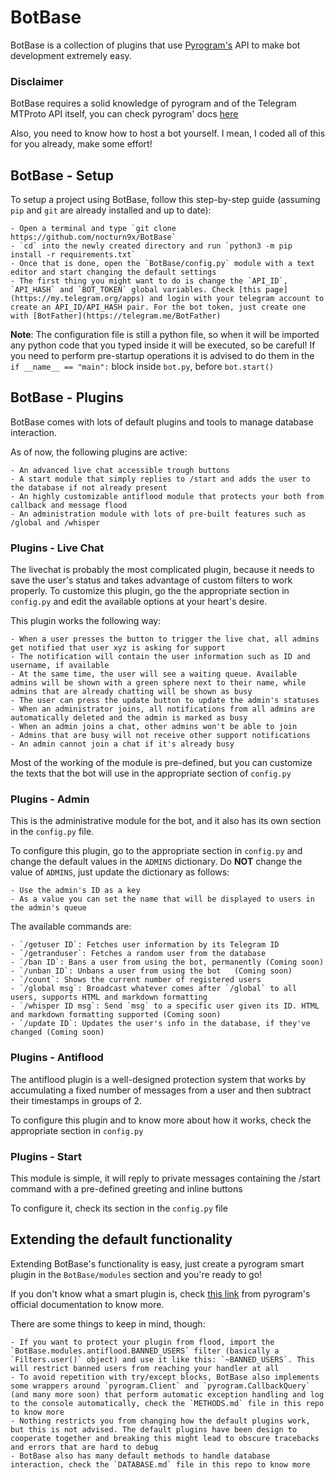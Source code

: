 # BotBase

BotBase is a collection of plugins that use [Pyrogram's](https://github.com/pyrogram/pyrogram) API to make bot development extremely easy.

### Disclaimer

BotBase requires a solid knowledge of pyrogram and of the Telegram MTProto API itself, you can check pyrogram' docs [here](https://docs.pyrogram.org)

Also, you need to know how to host a bot yourself. I mean, I coded all of this for you already, make some effort!

## BotBase - Setup

To setup a project using BotBase, follow this step-by-step guide (assuming `pip` and `git` are already installed and up to date):

    - Open a terminal and type `git clone https://github.com/nocturn9x/BotBase`
    - `cd` into the newly created directory and run `python3 -m pip install -r requirements.txt`
    - Once that is done, open the `BotBase/config.py` module with a text editor and start changing the default settings
    - The first thing you might want to do is change the `API_ID`, `API_HASH` and `BOT_TOKEN` global variables. Check [this page](https://my.telegram.org/apps) and login with your telegram account to create an API_ID/API_HASH pair. For the bot token, just create one with [BotFather](https://telegram.me/BotFather)

**Note**: The configuration file is still a python file, so when it will be imported any python code that you typed inside it will be executed, so be careful! If you need to perform pre-startup operations it is advised to do them in the `if __name__ == "main":` block inside `bot.py`, before `bot.start()`

## BotBase - Plugins

BotBase comes with lots of default plugins and tools to manage database interaction.

As of now, the following plugins are active:

    - An advanced live chat accessible trough buttons
    - A start module that simply replies to /start and adds the user to the database if not already present
    - An highly customizable antiflood module that protects your both from callback and message flood
    - An administration module with lots of pre-built features such as /global and /whisper


### Plugins - Live Chat

The livechat is probably the most complicated plugin, because it needs to save the user's status and takes advantage of custom filters to
work properly. To customize this plugin, go the the appropriate section in `config.py` and edit the available options at your heart's desire.

This plugin works the following way:

    - When a user presses the button to trigger the live chat, all admins get notified that user xyz is asking for support
    - The notification will contain the user information such as ID and username, if available
    - At the same time, the user will see a waiting queue. Available admins will be shown with a green sphere next to their name, while admins that are already chatting will be shown as busy
    - The user can press the update button to update the admin's statuses
    - When an administrator joins, all notifications from all admins are automatically deleted and the admin is marked as busy
    - When an admin joins a chat, other admins won't be able to join
    - Admins that are busy will not receive other support notifications
    - An admin cannot join a chat if it's already busy

Most of the working of the module is pre-defined, but you can customize the texts that the bot will use in the appropriate section of `config.py`


### Plugins - Admin

This is the administrative module for the bot, and it also has its own section in the `config.py` file.

To configure this plugin, go to the appropriate section in `config.py` and change the default values in the `ADMINS` dictionary. Do **NOT** change the value of `ADMINS`, just update the dictionary as follows:

    - Use the admin's ID as a key
    - As a value you can set the name that will be displayed to users in the admin's queue


The available commands are:

    - `/getuser ID`: Fetches user information by its Telegram ID
    - `/getranduser`: Fetches a random user from the database
    - `/ban ID`: Bans a user from using the bot, permanently (Coming soon)
    - `/unban ID`: Unbans a user from using the bot   (Coming soon)
    - `/count`: Shows the current number of registered users
    - `/global msg`: Broadcast whatever comes after `/global` to all users, supports HTML and markdown formatting
    - `/whisper ID msg`: Send `msg` to a specific user given its ID. HTML and markdown formatting supported (Coming soon)
    - `/update ID`: Updates the user's info in the database, if they've changed (Coming soon)

### Plugins - Antiflood

The antiflood plugin is a well-designed protection system that works by accumulating a fixed number of messages from a user and then subtract their timestamps in groups of 2.

To configure this plugin and to know more about how it works, check the appropriate section in `config.py`

### Plugins - Start

This module is simple, it will reply to private messages containing the /start command with a pre-defined greeting and inline buttons

To configure it, check its section in the `config.py` file


## Extending the default functionality

Extending BotBase's functionality is easy, just create a pyrogram smart plugin in the `BotBase/modules` section and you're ready to go!

If you don't know what a smart plugin is, check [this link](https://docs.pyrogram.org/topics/smart-plugins) from pyrogram's official documentation to know more.

There are some things to keep in mind, though:

    - If you want to protect your plugin from flood, import the `BotBase.modules.antiflood.BANNED_USERS` filter (basically a `Filters.user()` object) and use it like this: `~BANNED_USERS`. This will restrict banned users from reaching your handler at all
    - To avoid repetition with try/except blocks, BotBase also implements some wrappers around `pyrogram.Client` and `pyrogram.CallbackQuery` (and many more soon) that perform automatic exception handling and log to the console automatically, check the `METHODS.md` file in this repo to know more
    - Nothing restricts you from changing how the default plugins work, but this is not advised. The default plugins have been design to cooperate together and breaking this might lead to obscure tracebacks and errors that are hard to debug
    - BotBase also has many default methods to handle database interaction, check the `DATABASE.md` file in this repo to know more
